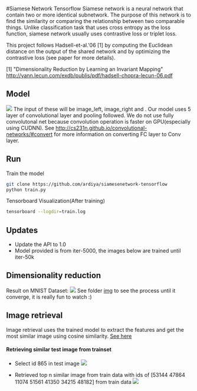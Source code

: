 #Siamese Network Tensorflow
Siamese network is a neural network that contain two or more identical subnetwork. The purpose of this network is to find the similarity or comparing the relationship between two comparable things. Unlike classification task that uses cross entropy as the loss function, siamese network usually uses contrastive loss or triplet loss.

This project follows Hadsell-et-al.'06 [1] by computing the Euclidean distance on the output of the shared network and by optimizing the contrastive loss (see paper for more details).

[1] "Dimensionality Reduction by Learning an Invariant Mapping"
    http://yann.lecun.com/exdb/publis/pdf/hadsell-chopra-lecun-06.pdf

## Model
![](https://github.com/ardiya/siamesenetwork-tensorflow/raw/master/figure/tensorboard-graph.png)
The input of these will be image_left, image_right and .
Our model uses 5 layer of convolutional layer and pooling followed. We do not use fully convolutonal net because convolution operation is faster on GPU(especially using CUDNN). See http://cs231n.github.io/convolutional-networks/#convert for more information on converting FC layer to Conv layer.

## Run
Train the model
```bash
git clone https://github.com/ardiya/siamesenetwork-tensorflow
python train.py
```

Tensorboard Visualization(After training)
```bash
tensorboard --logdir=train.log
```

## Updates
- Update the API to 1.0
- Model provided is from iter-5000, the images below are trained until iter-50k 

## Dimensionality reduction
Result on MNIST Dataset:
![](https://github.com/ardiya/siamesenetwork-tensorflow/raw/master/figure/result.jpg)
See folder [img](https://github.com/ardiya/siamesenetwork-tensorflow/raw/master/img "img") to see the process until it converge, it is really fun to watch :)

## Image retrieval
Image retrieval uses the trained model to extract the features and get the most similar image using cosine similarity.
[See here](https://github.com/ardiya/siamesenetwork-tensorflow/blob/master/Similar%20image%20retrieval.ipynb "See the code here")

#### Retrieving similar test image from trainset
- Select id 865 in test image
![](https://github.com/ardiya/siamesenetwork-tensorflow/raw/master/figure/random-test.png)

- Retrieved top n similar image from train data
with ids of [53144 47864 11074 51561 41350 34215 48182] from train data
![](https://github.com/ardiya/siamesenetwork-tensorflow/raw/master/figure/retrieve-from-train.png)